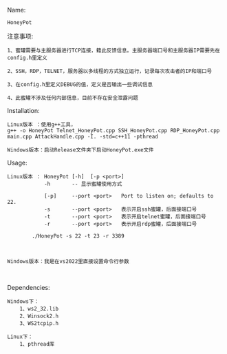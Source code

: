 Name:

    HoneyPot


注意事项: 

    1、蜜罐需要与主服务器进行TCP连接，籍此反馈信息。主服务器端口号和主服务器IP需要先在config.h里定义
    
    2、SSH，RDP，TELNET，服务器以多线程的方式独立运行，记录每次攻击者的IP和端口号
    
    3、在config.h里定义DEBUG的值，定义是否输出一些调试信息
    
    4、此蜜罐不涉及任何内部信息，目前不存在安全泄露问题



Installation:

    Linux版本 ：使用g++工具，
    g++ -o HoneyPot Telnet_HoneyPot.cpp SSH_HoneyPot.cpp RDP_HoneyPot.cpp main.cpp AttackHandle.cpp -I. -std=c++11 -pthread 
    
    Windows版本：启动Release文件夹下启动HoneyPot.exe文件


Usage:

    Linux版本 ： HoneyPot [-h]  [-p <port>]
                -h       -- 显示蜜罐使用方式
                
                [-p]     --port <port>   Port to listen on; defaults to 22.
                -s       --port <port>   表示开启ssh蜜罐，后面接端口号
                -t       --port <port>   表示开启telnet蜜罐，后面接端口号
                -r       --port <port>   表示开启rdp蜜罐，后面接端口号
                
            ./HoneyPot -s 22 -t 23 -r 3389   
                
             
                
    Windows版本：我是在vs2022里直接设置命令行参数


​    



Dependencies:

    Windows下：
        1、ws2_32.lib
        2、Winsock2.h
        3、WS2tcpip.h
        
    Linux下：
        1、pthread库

